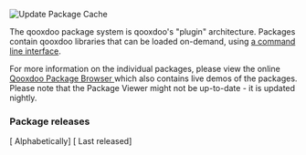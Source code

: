 ![Update Package Cache](https://github.com/qooxdoo/package-cache/workflows/Update%20Package%20Cache/badge.svg)

The qooxdoo package system is qooxdoo's "plugin" architecture. Packages
contain qooxdoo libraries that can be loaded on-demand, using [a command line
interface](https://qooxdoo.org/documentation/#/development/cli/packages).

For more information on the individual packages, please view the online 
[Qooxdoo Package Browser ](https://qooxdoo.org/qxl.packagebrowser/) which also
contains live demos of the packages. Please note that the Package Viewer might not
be up-to-date - it is updated nightly. 

### Package releases

<div>[ <a onclick="create_table();">Alphabetically</a>] [ <a onclick="create_table(1);">Last released</a>]</div>

<div id="releases"></div>
<script defer="defer" type="application/javascript">
async function create_table(by_date=false) {
    let cache = await (await fetch("https://raw.githubusercontent.com/qooxdoo/package-cache/master/cache.json")).json();
    let html = [];
    html.push(`<div>Number of releases: ${cache.num_libraries}</div>`);
    html.push(`<table>`);
    html.push(`<thead><tr><td>Repository Name</td><td>Latest Version</td><td>for Qx Versions</td><td>Description</td></tr></thead>`);
    html.push(`<tbody>`);
    let releases_by_date = {};
    let releases_table = [];
    for (let repo of cache.repos.list) {
        try {
            let data = cache.repos.data[repo];
            let releases_list = data.releases.list;
            let latest_release = releases_list[releases_list.length-1] || "";
            let repo_html = `<a href="https://github.com/${repo}">${repo}</a>`;
            let latest_release_html = latest_release ? `<a href="https://qooxdoo.org/qxl.packagebrowser/#${repo.replace("/","~")}~library">${latest_release}</a>` : "";
            let release_data = data.releases.data[latest_release];
            let qooxdoo_range = typeof release_data.manifests[0].requires == "object" && release_data.manifests[0].requires['@qooxdoo/framework'];
            if (latest_release && by_date) {
                let published_at = release_data.published_at;
                releases_by_date[published_at] = releases_table.length;
                releases_table.push(`<tr><td>${repo_html}</td><td>${latest_release_html} (${published_at})</td><td>${qooxdoo_range||""}</td><td>${data.description}</td></tr>`);
            } else {
                releases_table.push(`<tr><td>${repo_html}</td><td>${latest_release_html}</td><td>${qooxdoo_range||""}</td><td>${data.description}</td></tr>`);
            }
        } catch (e) {
            console.warn(e);
        }   
    }
    html.push( by_date 
        ? Object.keys(releases_by_date).sort().reverse().map(date => releases_table[releases_by_date[date]]).join("\n")
        : releases_table.join("\n")
    );
    html.push(`</tbody></table>`);
    document.getElementById("releases").innerHTML = html.join("\n");
}
create_table();
</script>
